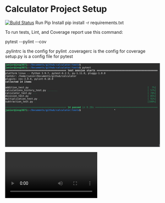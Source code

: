 # Calculator Project Setup
[![Build Status](https://app.travis-ci.com/juniorro/calculator.svg?branch=master)](https://app.travis-ci.com/juniorro/calculator)
Run Pip Install
pip install -r requirements.txt

To run tests, Lint, and Coverage report use this command:

pytest  --pylint --cov

.pylintrc is the config for pylint
.coveragerc is the config for coverage
setup.py is a config file for pytest

![Alt text](output.png?raw=true "Testing Output")

![](demo.mp4)


